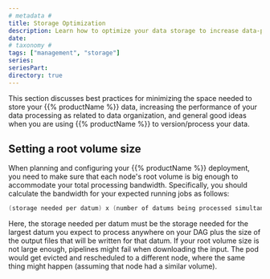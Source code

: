 ```yaml
---
# metadata # 
title: Storage Optimization
description: Learn how to optimize your data storage to increase data-processing performance. 
date: 
# taxonomy #
tags: ["management", "storage"]
series:
seriesPart:
directory: true
---
```


This section discusses best practices for minimizing the space needed to store your {{% productName %}} data, increasing the performance of your data processing as related to data organization, and general good ideas when you are using {{% productName %}} to version/process your data.

## Setting a root volume size

When planning and configuring your {{% productName %}} deployment, you need to make sure that each node's root volume is big enough to accommodate your total processing bandwidth. Specifically, you should calculate the bandwidth for your expected running jobs as follows:

```s
(storage needed per datum) x (number of datums being processed simultaneously) / (number of nodes)
```

Here, the storage needed per datum must be the storage needed for the largest datum you expect to process anywhere on your DAG plus the size of the output files that will be written for that datum. If your root volume size is not large enough, pipelines might fail when downloading the input. The pod would get evicted and rescheduled to a different node, where the same thing might happen (assuming that node had a similar volume).